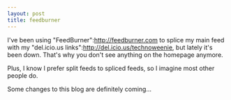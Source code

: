 ```yaml
--- 
layout: post
title: feedburner
---
```

I've been using "FeedBurner":http://feedburner.com to splice my main feed with my "del.icio.us links":http://del.icio.us/technoweenie, but lately it's been down.  That's why you don't see anything on the homepage anymore.

Plus, I know I prefer split feeds to spliced feeds, so I imagine most other people do.  

Some changes to this blog are definitely coming...
